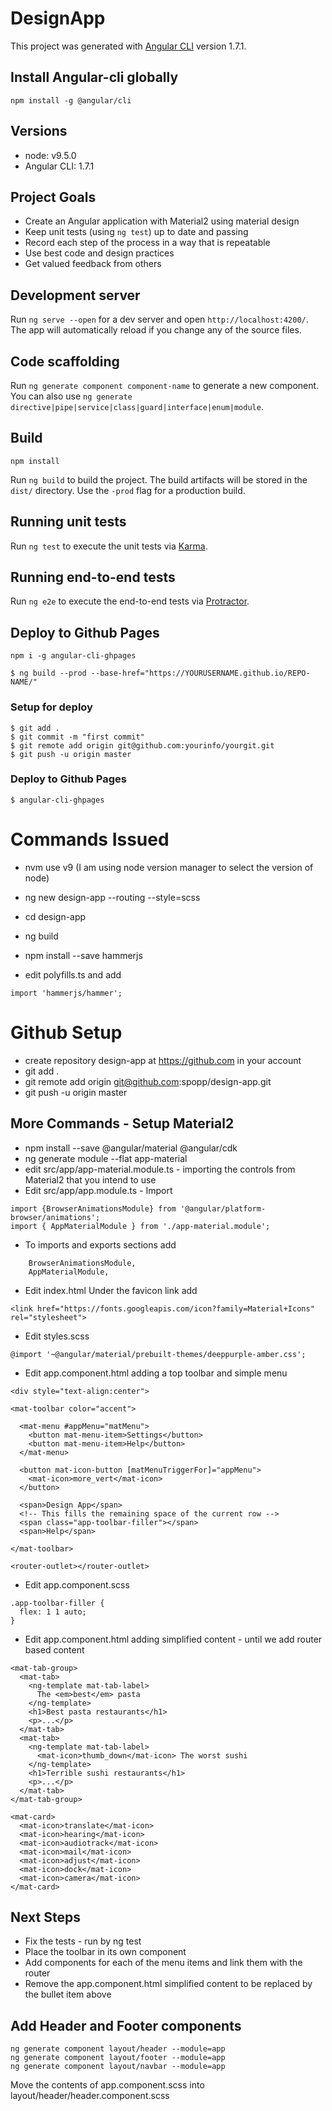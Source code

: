 # DesignApp

This project was generated with [Angular CLI](https://github.com/angular/angular-cli) version 1.7.1.

## Install Angular-cli globally
```
npm install -g @angular/cli
```

## Versions
* node: v9.5.0
* Angular CLI: 1.7.1

## Project Goals

* Create an Angular application with Material2 using material design
* Keep unit tests (using `ng test`) up to date and passing
* Record each step of the process in a way that is repeatable
* Use best code and design practices
* Get valued feedback from others

## Development server

Run `ng serve --open` for a dev server and open `http://localhost:4200/`. The app will automatically reload if you change any of the source files.

## Code scaffolding

Run `ng generate component component-name` to generate a new component. You can also use `ng generate directive|pipe|service|class|guard|interface|enum|module`.

## Build

```
npm install
```


Run `ng build` to build the project. The build artifacts will be stored in the `dist/` directory. Use the `-prod` flag for a production build.

## Running unit tests

Run `ng test` to execute the unit tests via [Karma](https://karma-runner.github.io).

## Running end-to-end tests

Run `ng e2e` to execute the end-to-end tests via [Protractor](http://www.protractortest.org/).

## Deploy to Github Pages

```
npm i -g angular-cli-ghpages

$ ng build --prod --base-href="https://YOURUSERNAME.github.io/REPO-NAME/"

```

### Setup for deploy
```
$ git add .
$ git commit -m "first commit"
$ git remote add origin git@github.com:yourinfo/yourgit.git
$ git push -u origin master
```

### Deploy to Github Pages
```
$ angular-cli-ghpages
```


# Commands Issued

* nvm use v9 (I am using node version manager to select the version of node)

* ng new design-app --routing --style=scss
* cd design-app
* ng build
* npm install --save hammerjs

* edit polyfills.ts and add
```
import 'hammerjs/hammer';
```


# Github Setup
* create repository design-app at https://github.com in your account
* git add .
* git remote add origin git@github.com:spopp/design-app.git
* git push -u origin master

## More Commands - Setup Material2

* npm install --save @angular/material @angular/cdk
* ng generate module --flat app-material
* edit src/app/app-material.module.ts - importing the controls from Material2 that you intend to use
* Edit src/app/app.module.ts - Import
```
import {BrowserAnimationsModule} from '@angular/platform-browser/animations';
import { AppMaterialModule } from './app-material.module';
```
* To imports and exports sections add
```
    BrowserAnimationsModule,
    AppMaterialModule,
```

* Edit index.html
Under the favicon link add
```
<link href="https://fonts.googleapis.com/icon?family=Material+Icons" rel="stylesheet">
```

* Edit styles.scss
```
@import '~@angular/material/prebuilt-themes/deeppurple-amber.css';
```

* Edit app.component.html adding a top toolbar and simple menu
```
<div style="text-align:center">

<mat-toolbar color="accent">

  <mat-menu #appMenu="matMenu">
    <button mat-menu-item>Settings</button>
    <button mat-menu-item>Help</button>
  </mat-menu>

  <button mat-icon-button [matMenuTriggerFor]="appMenu">
    <mat-icon>more_vert</mat-icon>
  </button>

  <span>Design App</span>
  <!-- This fills the remaining space of the current row -->
  <span class="app-toolbar-filler"></span>
  <span>Help</span>

</mat-toolbar>

<router-outlet></router-outlet>
```

* Edit app.component.scss
```
.app-toolbar-filler {
  flex: 1 1 auto;
}
```

* Edit app.component.html adding simplified content - until we add router based content

```
<mat-tab-group>
  <mat-tab>
    <ng-template mat-tab-label>
      The <em>best</em> pasta
    </ng-template>
    <h1>Best pasta restaurants</h1>
    <p>...</p>
  </mat-tab>
  <mat-tab>
    <ng-template mat-tab-label>
      <mat-icon>thumb_down</mat-icon> The worst sushi
    </ng-template>
    <h1>Terrible sushi restaurants</h1>
    <p>...</p>
  </mat-tab>
</mat-tab-group>

<mat-card>
  <mat-icon>translate</mat-icon>
  <mat-icon>hearing</mat-icon>
  <mat-icon>audiotrack</mat-icon>
  <mat-icon>mail</mat-icon>
  <mat-icon>adjust</mat-icon>
  <mat-icon>dock</mat-icon>
  <mat-icon>camera</mat-icon>
</mat-card>
```

## Next Steps
* Fix the tests - run by ng test
* Place the toolbar in its own component
* Add components for each of the menu items and link them with the router
* Remove the app.component.html simplified content to be replaced by the bullet item above

## Add Header and Footer components
```
ng generate component layout/header --module=app
ng generate component layout/footer --module=app
ng generate component layout/navbar --module=app
```

Move the contents of app.component.scss into layout/header/header.component.scss
